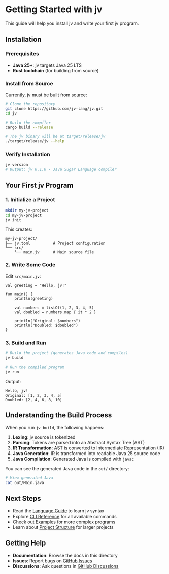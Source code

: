 # Getting Started with jv

This guide will help you install jv and write your first jv program.

## Installation

### Prerequisites

- **Java 25+**: jv targets Java 25 LTS
- **Rust toolchain** (for building from source)

### Install from Source

Currently, jv must be built from source:

```bash
# Clone the repository
git clone https://github.com/jv-lang/jv.git
cd jv

# Build the compiler
cargo build --release

# The jv binary will be at target/release/jv
./target/release/jv --help
```

### Verify Installation

```bash
jv version
# Output: jv 0.1.0 - Java Sugar Language compiler
```

## Your First jv Program

### 1. Initialize a Project

```bash
mkdir my-jv-project
cd my-jv-project
jv init
```

This creates:
```
my-jv-project/
├── jv.toml          # Project configuration
└── src/
    └── main.jv      # Main source file
```

### 2. Write Some Code

Edit `src/main.jv`:

```jv
val greeting = "Hello, jv!"

fun main() {
    println(greeting)
    
    val numbers = listOf(1, 2, 3, 4, 5)
    val doubled = numbers.map { it * 2 }
    
    println("Original: $numbers")
    println("Doubled: $doubled")
}
```

### 3. Build and Run

```bash
# Build the project (generates Java code and compiles)
jv build

# Run the compiled program
jv run
```

Output:
```
Hello, jv!
Original: [1, 2, 3, 4, 5]
Doubled: [2, 4, 6, 8, 10]
```

## Understanding the Build Process

When you run `jv build`, the following happens:

1. **Lexing**: jv source is tokenized
2. **Parsing**: Tokens are parsed into an Abstract Syntax Tree (AST)
3. **IR Transformation**: AST is converted to Intermediate Representation (IR) 
4. **Java Generation**: IR is transformed into readable Java 25 source code
5. **Java Compilation**: Generated Java is compiled with `javac`

You can see the generated Java code in the `out/` directory:

```bash
# View generated Java
cat out/Main.java
```

## Next Steps

- Read the [Language Guide](language-guide.md) to learn jv syntax
- Explore [CLI Reference](cli-reference.md) for all available commands
- Check out [Examples](../examples/README.md) for more complex programs
- Learn about [Project Structure](project-structure.md) for larger projects

## Getting Help

- **Documentation**: Browse the docs in this directory
- **Issues**: Report bugs on [GitHub Issues](https://github.com/jv-lang/jv/issues)
- **Discussions**: Ask questions in [GitHub Discussions](https://github.com/jv-lang/jv/discussions)